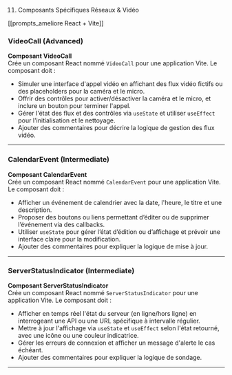 11. Composants Spécifiques Réseaux & Vidéo

[[prompts_ameliore React + Vite]]

### VideoCall (Advanced)
**Composant VideoCall**  
Crée un composant React nommé `VideoCall` pour une application Vite. Le composant doit :  
- Simuler une interface d'appel vidéo en affichant des flux vidéo fictifs ou des placeholders pour la caméra et le micro.  
- Offrir des contrôles pour activer/désactiver la caméra et le micro, et inclure un bouton pour terminer l'appel.  
- Gérer l'état des flux et des contrôles via `useState` et utiliser `useEffect` pour l'initialisation et le nettoyage.  
- Ajouter des commentaires pour décrire la logique de gestion des flux vidéo.

---

### CalendarEvent (Intermediate)
**Composant CalendarEvent**  
Crée un composant React nommé `CalendarEvent` pour une application Vite. Le composant doit :  
- Afficher un événement de calendrier avec la date, l'heure, le titre et une description.  
- Proposer des boutons ou liens permettant d’éditer ou de supprimer l’événement via des callbacks.  
- Utiliser `useState` pour gérer l’état d’édition ou d’affichage et prévoir une interface claire pour la modification.  
- Ajouter des commentaires pour expliquer la logique de mise à jour.

---

### ServerStatusIndicator (Intermediate)
**Composant ServerStatusIndicator**  
Crée un composant React nommé `ServerStatusIndicator` pour une application Vite. Le composant doit :  
- Afficher en temps réel l'état du serveur (en ligne/hors ligne) en interrogeant une API ou une URL spécifique à intervalle régulier.  
- Mettre à jour l'affichage via `useState` et `useEffect` selon l'état retourné, avec une icône ou une couleur indicatrice.  
- Gérer les erreurs de connexion et afficher un message d'alerte le cas échéant.  
- Ajouter des commentaires pour expliquer la logique de sondage.

---